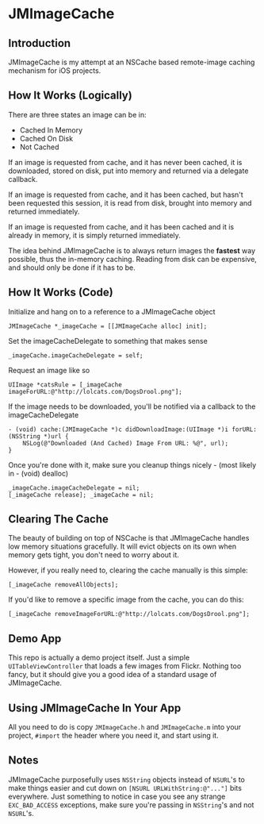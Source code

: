 JMImageCache
=============

Introduction
---

JMImageCache is my attempt at an NSCache based remote-image caching mechanism for iOS projects.


How It Works (Logically)
---

There are three states an image can be in:

*  Cached In Memory
*  Cached On Disk
*  Not Cached
	
If an image is requested from cache, and it has never been cached, it is downloaded, stored on disk, put into memory and returned via a delegate callback.

If an image is requested from cache, and it has been cached, but hasn't been requested this session, it is read from disk, brought into memory and returned immediately.

If an image is requested from cache, and it has been cached and it is already in memory, it is simply returned immediately.

The idea behind JMImageCache is to always return images the **fastest** way possible, thus the in-memory caching. Reading from disk can be expensive, and should only be done if it has to be.

How It Works (Code)
---

Initialize and hang on to a reference to a JMImageCache object

	JMImageCache *_imageCache = [[JMImageCache alloc] init];
	
Set the imageCacheDelegate to something that makes sense

	_imageCache.imageCacheDelegate = self;
	
Request an image like so

	UIImage *catsRule = [_imageCache imageForURL:@"http://lolcats.com/DogsDrool.png"];
	
If the image needs to be downloaded, you'll be notified via a callback to the imageCacheDelegate

	- (void) cache:(JMImageCache *)c didDownloadImage:(UIImage *)i forURL:(NSString *)url {
		NSLog(@"Downloaded (And Cached) Image From URL: %@", url);
	}

Once you're done with it, make sure you cleanup things nicely - (most likely in - (void) dealloc)

	_imageCache.imageCacheDelegate = nil;
	[_imageCache release]; _imageCache = nil;
	
Clearing The Cache
---

The beauty of building on top of NSCache is that JMImageCache handles low memory situations gracefully. It will evict objects on its own when memory gets tight, you don't need to worry about it.

However, if you really need to, clearing the cache manually is this simple:
	
	[_imageCache removeAllObjects];
	
If you'd like to remove a specific image from the cache, you can do this:

	[_imageCache removeImageForURL:@"http://lolcats.com/DogsDrool.png"];

Demo App
---

This repo is actually a demo project itself. Just a simple `UITableViewController` that loads a few images from Flickr. Nothing too fancy, but it should give you a good idea of a standard usage of JMImageCache.

Using JMImageCache In Your App
---

All you need to do is copy `JMImageCache.h` and `JMImageCache.m` into your project, `#import` the header where you need it, and start using it.

Notes
---

JMImageCache purposefully uses `NSString` objects instead of `NSURL`'s to make things easier and cut down on `[NSURL URLWithString:@"..."]` bits everywhere. Just something to notice in case you see any strange `EXC_BAD_ACCESS` exceptions, make sure you're passing in `NSString`'s and not `NSURL`'s.